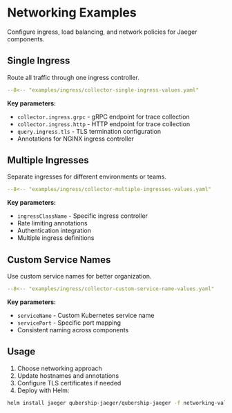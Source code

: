 # Networking Examples

Configure ingress, load balancing, and network policies for Jaeger components.

## Single Ingress

Route all traffic through one ingress controller.

```yaml title="collector-single-ingress-values.yaml"
--8<-- "examples/ingress/collector-single-ingress-values.yaml"
```

**Key parameters:**
- `collector.ingress.grpc` - gRPC endpoint for trace collection
- `collector.ingress.http` - HTTP endpoint for trace collection
- `query.ingress.tls` - TLS termination configuration
- Annotations for NGINX ingress controller

## Multiple Ingresses

Separate ingresses for different environments or teams.

```yaml title="collector-multiple-ingresses-values.yaml"
--8<-- "examples/ingress/collector-multiple-ingresses-values.yaml"
```

**Key parameters:**
- `ingressClassName` - Specific ingress controller
- Rate limiting annotations
- Authentication integration
- Multiple ingress definitions

## Custom Service Names

Use custom service names for better organization.

```yaml title="collector-custom-service-name-values.yaml"
--8<-- "examples/ingress/collector-custom-service-name-values.yaml"
```

**Key parameters:**
- `serviceName` - Custom Kubernetes service name
- `servicePort` - Specific port mapping
- Consistent naming across components

## Usage

1. Choose networking approach
2. Update hostnames and annotations
3. Configure TLS certificates if needed
4. Deploy with Helm:

```bash
helm install jaeger qubership-jaeger/qubership-jaeger -f networking-values.yaml
```